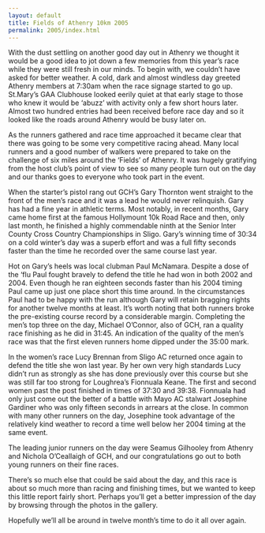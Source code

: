 ```yaml
---
layout: default
title: Fields of Athenry 10km 2005
permalink: 2005/index.html
---
```

With the dust settling on another good day out in Athenry we thought it would be a good idea to jot down a few memories from this year’s race while they were still fresh in our minds. To begin with, we couldn’t have asked for better weather. A cold, dark and almost windless day greeted Athenry members at 7:30am when the race signage started to go up. St.Mary’s GAA Clubhouse looked eerily quiet at that early stage to those who knew it would be ‘abuzz’ with activity only a few short hours later. Almost two hundred entries had been received before race day and so it looked like the roads around Athenry would be busy later on.

As the runners gathered and race time approached it became clear that there was going to be some very competitive racing ahead. Many local runners and a good number of walkers were prepared to take on the challenge of six miles around the ‘Fields’ of Athenry. It was hugely gratifying from the host club’s point of view to see so many people turn out on the day and our thanks goes to everyone who took part in the event.

When the starter’s pistol rang out GCH’s Gary Thornton went straight to the front of the men’s race and it was a lead he would never relinquish. Gary has had a fine year in athletic terms. Most notably, in recent months, Gary came home first at the famous Hollymount 10k Road Race and then, only last month, he finished a highly commendable ninth at the Senior Inter County Cross Country Championships in Sligo. Gary’s winning time of 30:34 on a cold winter’s day was a superb effort and was a full fifty seconds faster than the time he recorded over the same course last year.

Hot on Gary’s heels was local clubman Paul McNamara. Despite a dose of the ‘flu Paul fought bravely to defend the title he had won in both 2002 and 2004. Even though he ran eighteen seconds faster than his 2004 timing Paul came up just one place short this time around. In the circumstances Paul had to be happy with the run although Gary will retain bragging rights for another twelve months at least. It’s worth noting that both runners broke the pre-existing course record by a considerable margin. Completing the men’s top three on the day, Michael O’Connor, also of GCH, ran a quality race finishing as he did in 31:45. An indication of the quality of the men’s race was that the first eleven runners home dipped under the 35:00 mark.

In the women’s race Lucy Brennan from Sligo AC returned once again to defend the title she won last year. By her own very high standards Lucy didn’t run as strongly as she has done previously over this course but she was still far too strong for Loughrea’s Fionnuala Keane. The first and second women past the post finished in times of 37:30 and 39:38. Fionnuala had only just come out the better of a battle with Mayo AC stalwart Josephine Gardiner who was only fifteen seconds in arrears at the close. In common with many other runners on the day, Josephine took advantage of the relatively kind weather to record a time well below her 2004 timing at the same event.

The leading junior runners on the day were Seamus Gilhooley from Athenry and Nichola O’Ceallaigh of GCH, and our congratulations go out to both young runners on their fine races.

There’s so much else that could be said about the day, and this race is about so much more than racing and finishing times, but we wanted to keep this little report fairly short. Perhaps you’ll get a better impression of the day by browsing through the photos in the gallery.

Hopefully we’ll all be around in twelve month’s time to do it all over again.
